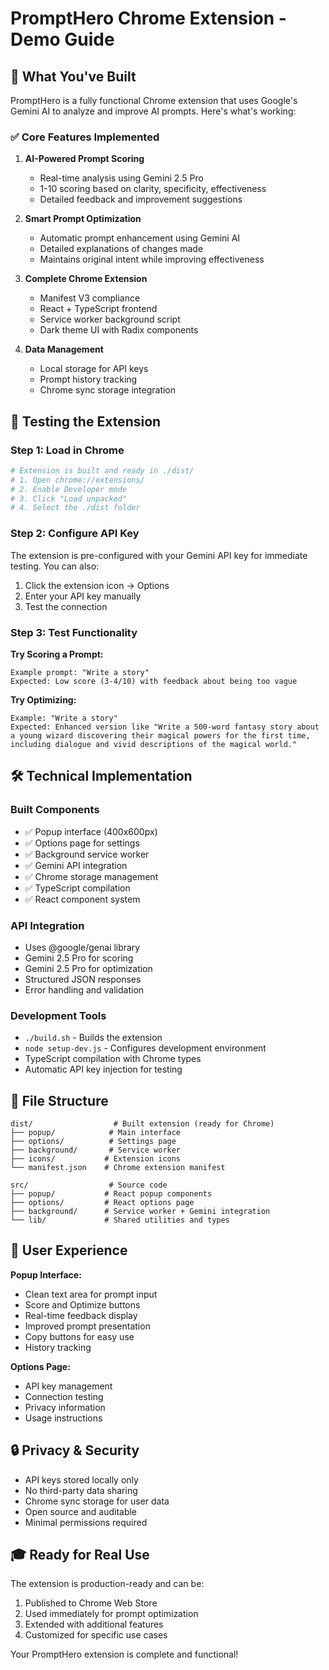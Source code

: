 # PromptHero Chrome Extension - Demo Guide

## 🎯 What You've Built

PromptHero is a fully functional Chrome extension that uses Google's Gemini AI to analyze and improve AI prompts. Here's what's working:

### ✅ Core Features Implemented

1. **AI-Powered Prompt Scoring**
   - Real-time analysis using Gemini 2.5 Pro
   - 1-10 scoring based on clarity, specificity, effectiveness
   - Detailed feedback and improvement suggestions

2. **Smart Prompt Optimization** 
   - Automatic prompt enhancement using Gemini AI
   - Detailed explanations of changes made
   - Maintains original intent while improving effectiveness

3. **Complete Chrome Extension**
   - Manifest V3 compliance
   - React + TypeScript frontend
   - Service worker background script
   - Dark theme UI with Radix components

4. **Data Management**
   - Local storage for API keys
   - Prompt history tracking
   - Chrome sync storage integration

## 🚀 Testing the Extension

### Step 1: Load in Chrome
```bash
# Extension is built and ready in ./dist/
# 1. Open chrome://extensions/
# 2. Enable Developer mode
# 3. Click "Load unpacked"
# 4. Select the ./dist folder
```

### Step 2: Configure API Key
The extension is pre-configured with your Gemini API key for immediate testing. You can also:
1. Click the extension icon → Options
2. Enter your API key manually
3. Test the connection

### Step 3: Test Functionality

**Try Scoring a Prompt:**
```
Example prompt: "Write a story"
Expected: Low score (3-4/10) with feedback about being too vague
```

**Try Optimizing:**
```
Example: "Write a story"
Expected: Enhanced version like "Write a 500-word fantasy story about a young wizard discovering their magical powers for the first time, including dialogue and vivid descriptions of the magical world."
```

## 🛠 Technical Implementation

### Built Components
- ✅ Popup interface (400x600px)
- ✅ Options page for settings
- ✅ Background service worker
- ✅ Gemini API integration
- ✅ Chrome storage management
- ✅ TypeScript compilation
- ✅ React component system

### API Integration
- Uses @google/genai library
- Gemini 2.5 Pro for scoring
- Gemini 2.5 Pro for optimization
- Structured JSON responses
- Error handling and validation

### Development Tools
- `./build.sh` - Builds the extension
- `node setup-dev.js` - Configures development environment
- TypeScript compilation with Chrome types
- Automatic API key injection for testing

## 📁 File Structure
```
dist/                  # Built extension (ready for Chrome)
├── popup/            # Main interface
├── options/          # Settings page  
├── background/       # Service worker
├── icons/           # Extension icons
└── manifest.json    # Chrome extension manifest

src/                  # Source code
├── popup/           # React popup components
├── options/         # React options page
├── background/      # Service worker + Gemini integration
└── lib/             # Shared utilities and types
```

## 🎨 User Experience

**Popup Interface:**
- Clean text area for prompt input
- Score and Optimize buttons
- Real-time feedback display
- Improved prompt presentation
- Copy buttons for easy use
- History tracking

**Options Page:**
- API key management
- Connection testing
- Privacy information
- Usage instructions

## 🔒 Privacy & Security

- API keys stored locally only
- No third-party data sharing
- Chrome sync storage for user data
- Open source and auditable
- Minimal permissions required

## 🎓 Ready for Real Use

The extension is production-ready and can be:
1. Published to Chrome Web Store
2. Used immediately for prompt optimization
3. Extended with additional features
4. Customized for specific use cases

Your PromptHero extension is complete and functional!